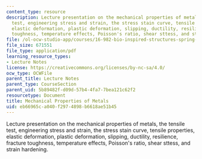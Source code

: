 ```yaml
---
content_type: resource
description: Lecture presentation on the mechanical properties of metals, the tensile
  test, engineering stress and strain, the stress stain curve, tensile properties,
  elastic deformation, plastic deformation, slipping, ductility, resilience, fracture
  toughness, temperature effects, Poisson's ratio, shear sttess, and strain hardening.
file: /ol-ocw-studio-app/courses/16-982-bio-inspired-structures-spring-2009/eb66965ca040f2974898b6618ae51b45_MIT16_982s09_lec03.pdf
file_size: 671551
file_type: application/pdf
learning_resource_types:
- Lecture Notes
license: https://creativecommons.org/licenses/by-nc-sa/4.0/
ocw_type: OCWFile
parent_title: Lecture Notes
parent_type: CourseSection
parent_uid: 5b89482f-d09d-57b4-4fa7-7bea121c62f2
resourcetype: Document
title: Mechanical Properties of Metals
uid: eb66965c-a040-f297-4898-b6618ae51b45
---
```

Lecture presentation on the mechanical properties of metals, the tensile test, engineering stress and strain, the stress stain curve, tensile properties, elastic deformation, plastic deformation, slipping, ductility, resilience, fracture toughness, temperature effects, Poisson's ratio, shear sttess, and strain hardening.
